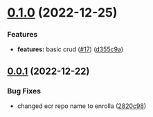 # [0.1.0](https://github.com/vecinity/enrolla/compare/0.0.1...0.1.0) (2022-12-25)


### Features

* **features:** basic crud ([#17](https://github.com/vecinity/enrolla/issues/17)) ([d355c9a](https://github.com/vecinity/enrolla/commit/d355c9a9a23d72cb07870bd22b202c4608efc718))



## [0.0.1](https://github.com/vecinity/enrolla/compare/2820c98d0de6bd0e32e5892a0e32357f98cdff86...0.0.1) (2022-12-22)


### Bug Fixes

* changed ecr repo name to enrolla ([2820c98](https://github.com/vecinity/enrolla/commit/2820c98d0de6bd0e32e5892a0e32357f98cdff86))



